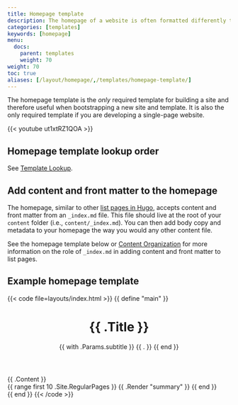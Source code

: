 ```yaml
---
title: Homepage template
description: The homepage of a website is often formatted differently than the other pages. For this reason, Hugo makes it easy for you to define your new site's homepage as a unique template.
categories: [templates]
keywords: [homepage]
menu:
  docs:
    parent: templates
    weight: 70
weight: 70
toc: true
aliases: [/layout/homepage/,/templates/homepage-template/]
---
```


The homepage template is the *only* required template for building a site and therefore useful when bootstrapping a new site and template. It is also the only required template if you are developing a single-page website.


{{< youtube ut1xtRZ1QOA >}}

## Homepage template lookup order

See [Template Lookup](/templates/lookup-order/).

## Add content and front matter to the homepage

The homepage, similar to other [list pages in Hugo][lists], accepts content and front matter from an `_index.md` file. This file should live at the root of your `content` folder (i.e., `content/_index.md`). You can then add body copy and metadata to your homepage the way you would any other content file.

See the homepage template below or [Content Organization][contentorg] for more information on the role of `_index.md` in adding content and front matter to list pages.

## Example homepage template

{{< code file=layouts/index.html >}}
{{ define "main" }}
  <main aria-role="main">
    <header class="homepage-header">
      <h1>{{ .Title }}</h1>
      {{ with .Params.subtitle }}
        <span class="subtitle">{{ . }}</span>
      {{ end }}
    </header>
    <div class="homepage-content">
      <!-- Note that the content for index.html, as a sort of list page, will pull from content/_index.md -->
      {{ .Content }}
    </div>
    <div>
      {{ range first 10 .Site.RegularPages }}
        {{ .Render "summary" }}
      {{ end }}
    </div>
  </main>
{{ end }}
{{< /code >}}

[contentorg]: /content-management/organization/
[lists]: /templates/lists/
[lookup]: /templates/lookup-order/
